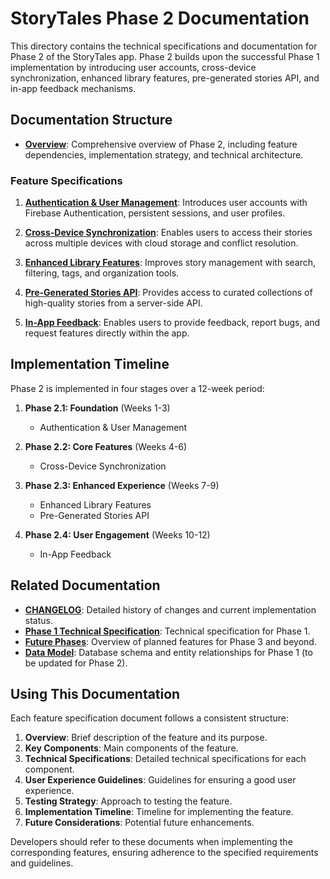 # StoryTales Phase 2 Documentation

This directory contains the technical specifications and documentation for Phase 2 of the StoryTales app. Phase 2 builds upon the successful Phase 1 implementation by introducing user accounts, cross-device synchronization, enhanced library features, pre-generated stories API, and in-app feedback mechanisms.

## Documentation Structure

- [**Overview**](overview.md): Comprehensive overview of Phase 2, including feature dependencies, implementation strategy, and technical architecture.

### Feature Specifications

1. [**Authentication & User Management**](authentication-user-management.md): Introduces user accounts with Firebase Authentication, persistent sessions, and user profiles.

2. [**Cross-Device Synchronization**](cross-device-synchronization.md): Enables users to access their stories across multiple devices with cloud storage and conflict resolution.

3. [**Enhanced Library Features**](enhanced-library-features.md): Improves story management with search, filtering, tags, and organization tools.

4. [**Pre-Generated Stories API**](pre-generated-stories-api.md): Provides access to curated collections of high-quality stories from a server-side API.

5. [**In-App Feedback**](in-app-feedback.md): Enables users to provide feedback, report bugs, and request features directly within the app.

## Implementation Timeline

Phase 2 is implemented in four stages over a 12-week period:

1. **Phase 2.1: Foundation** (Weeks 1-3)
   - Authentication & User Management

2. **Phase 2.2: Core Features** (Weeks 4-6)
   - Cross-Device Synchronization

3. **Phase 2.3: Enhanced Experience** (Weeks 7-9)
   - Enhanced Library Features
   - Pre-Generated Stories API

4. **Phase 2.4: User Engagement** (Weeks 10-12)
   - In-App Feedback

## Related Documentation

- [**CHANGELOG**](../../CHANGELOG.md): Detailed history of changes and current implementation status.
- [**Phase 1 Technical Specification**](../phase-one-technical-specification.md): Technical specification for Phase 1.
- [**Future Phases**](../future-phases.md): Overview of planned features for Phase 3 and beyond.
- [**Data Model**](../data-model.md): Database schema and entity relationships for Phase 1 (to be updated for Phase 2).

## Using This Documentation

Each feature specification document follows a consistent structure:

1. **Overview**: Brief description of the feature and its purpose.
2. **Key Components**: Main components of the feature.
3. **Technical Specifications**: Detailed technical specifications for each component.
4. **User Experience Guidelines**: Guidelines for ensuring a good user experience.
5. **Testing Strategy**: Approach to testing the feature.
6. **Implementation Timeline**: Timeline for implementing the feature.
7. **Future Considerations**: Potential future enhancements.

Developers should refer to these documents when implementing the corresponding features, ensuring adherence to the specified requirements and guidelines.
